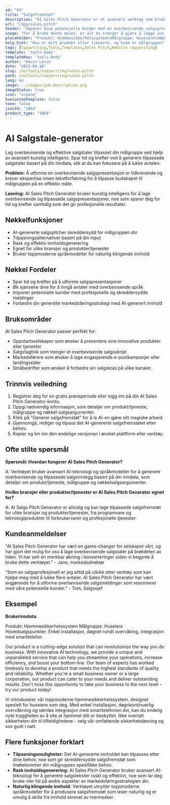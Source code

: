 ```yaml
---
id: "64"
title: "Salgsfremstøt"
description: "AI Sales Pitch Generator er et avansert verktøy som bruker kunstig intelligens for å hjelpe deg med å lage overbevisende og effektive salgstaler skreddersydd til målgruppen din. Verktøyet sparer tid og krefter ved å generere tilpassede salgstaler basert på inndataene dine, slik at du kan fokusere på å avslutte salget."
url: "/app/sales-pitch"
header: "Imponer dine potensielle kunder med en overbevisende salgspresentasjon laget av AI."
usage: "For å bruke denne malen, er alt du trenger å gjøre å legge inn ditt produkt eller tjeneste, målgruppe og viktige salgsargumenter. AI-salgsfremmingsgeneratoren vil deretter lage en tilpasset, overbevisende og effektiv salgspitch basert på informasjonen du oppgir."
placeholder: "Produkt: Hjemmesikkerhetssystem\nMålgruppe: Huseiere\nNøkkel-salgsargumenter: Enkel installasjon, 24/7 overvåking, integrasjon med smarttelefon"
help_hint: "Hva er ditt produkt eller tjeneste, og hvem er målgruppen? Gi noen nøkkel-salgsargumenter, så vil vi lage et overbevisende salgsfremstøt skreddersydd for din målgruppe."
tags: [Copywriting,Tools,Templates,Sales Pitch,Website copywriting]
template: 'tools-body'
templateKey: 'tools-body'
author: 'Kevin Levin'
date: "2023-04-18"
slug: /no/tools/copywriting/sales-pitch
path: /no/tools/copywriting/sales-pitch
lang: no
image: ../images/job-description.png
imageStatus: true
icon: "vrpano"
hasCustomTemplate: false
tone: false
jsonId: "1064"
product_type: "1064"
---
```

# AI Salgstale-generator

Lag overbevisende og effektive salgstaler tilpasset din målgruppe ved hjelp av avansert kunstig intelligens. Spar tid og krefter ved å generere tilpassede salgstaler basert på din inndata, slik at du kan fokusere på å lukke avtalen.

**Problem:** Å utforme en overbevisende salgspresentasjon er tidkrevende og krever ekspertise innen tekstforfatning for å tilpasse budskapet til målgruppen på en effektiv måte.

**Løsning:** AI Sales Pitch Generator bruker kunstig intelligens for å lage overbevisende og tilpassede salgspresentasjoner, noe som sparer deg for tid og krefter samtidig som det gir profesjonelle resultater.

## Nøkkelfunksjoner

- AI-genererte salgspitcher skreddersydd for målgruppen din
- Tilpasningsalternativer basert på din input
- Rask og effektiv innholdsgenerering
- Egnet for ulike bransjer og produkter/tjenester
- Bruker toppmoderne språkmodeller for naturlig klingende innhold

## Nøkkel Fordeler

- Spar tid og krefter på å utforme salgspresentasjoner
- Øk sjansene dine for å inngå avtaler med overbevisende språk
- Imponer potensielle kunder med profesjonelle og skreddersydde meldinger
- Forbedre din generelle markedsføringsstrategi med AI-generert innhold

## Bruksområder

AI Sales Pitch Generator passer perfekt for:
- Oppstartsselskaper som ønsker å presentere sine innovative produkter eller tjenester
- Salgsfagfolk som trenger et overbevisende salgsskript
- Markedsførere som ønsker å lage engasjerende e-postkampanjer eller landingssider
- Småbedrifter som ønsker å forbedre sin salgskopi på ulike kanaler.

## Trinnvis veiledning

1. Registrer deg for en gratis prøveperiode eller logg inn på din AI Sales Pitch Generator-konto.
2. Oppgi nødvendig informasjon, som detaljer om produkt/tjeneste, målgruppe og nøkkel-salgsargumenter.
3. Klikk på "Generer salgsfremstøt" for å la AI-en gjøre sitt magiske arbeid.
4. Gjennomgå, rediger og tilpass det AI-genererte salgsfremstøtet etter behov.
5. Kopier og lim inn den endelige versjonen i ønsket plattform eller verktøy.

## Ofte stilte spørsmål

**Spørsmål: Hvordan fungerer AI Sales Pitch Generator?**

A: Verktøyet bruker avansert AI-teknologi og språkmodeller for å generere overbevisende og tilpassede salgsinnlegg basert på din inndata, som detaljer om produkt/tjeneste, målgruppe og nøkkelsalgsargumenter.

**Hvilke bransjer eller produkter/tjenester er AI Sales Pitch Generator egnet for?**

A: AI Salgs Pitch Generator er allsidig og kan lage tilpassede salgsfremstøt for ulike bransjer og produkter/tjenester, fra programvare og teknologiprodukter til forbrukervarer og profesjonelle tjenester.

## Kundeanmeldelser

"AI Sales Pitch Generator har vært en game-changer for selskapet vårt, og har gjort det mulig for oss å lage overbevisende salgstaler på brøkdelen av tiden. Vi har sett en merkbar økning i konverteringer siden vi begynte å bruke dette verktøyet." - Jane, markedsdirektør

"Som en salgsprofesjonell er jeg alltid på utkikk etter verktøy som kan hjelpe meg med å lukke flere avtaler. AI Sales Pitch Generator har vært avgjørende for å utforme overbevisende salgsmeldinger som resonnerer med våre potensielle kunder." - Tom, Salgssjef

## Eksempel

**Brukerinndata:**

Produkt: Hjemmesikkerhetssystem
Målgruppe: Huseiere
Hovedsalgspunkter: Enkel installasjon, døgnet rundt overvåking, integrasjon med smarttelefon

Our product is a cutting-edge solution that can revolutionize the way you do business. With innovative AI technology, we provide a unique and unparalleled service that can help you streamline your operations, increase efficiency, and boost your bottom line. Our team of experts has worked tirelessly to develop a product that meets the highest standards of quality and reliability. Whether you're a small business owner or a large corporation, our product can cater to your needs and deliver outstanding results. Don't miss this opportunity to take your business to the next level - try our product today!

Vi introduserer vår toppmoderne hjemmesikkerhetssystem, designet spesielt for huseiere som deg. Med enkel installasjon, døgnkontinuerlig overvåkning og sømløs integrasjon med smarttelefonen din, kan du endelig nyte tryggheten av å vite at hjemmet ditt er beskyttet. Ikke overlatt sikkerheten din til tilfeldighetene - velg vår omfattende sikkerhetsløsning og sov godt i natt.

## Flere funksjoner forklart

- **Tilpasningsmuligheter:** Det AI-genererte innholdet kan tilpasses etter dine behov, noe som gir skreddersydde salgsfremstøt som imøtekommer din målgruppes spesifikke behov.
- **Rask innholdsgenerering:** AI Sales Pitch Generator bruker avansert AI-teknologi for å generere salgstekster raskt og effektivt, noe som lar deg bruke mer tid på andre aspekter av markedsføringsstrategien din.
- **Naturlig klingende innhold:** Verktøyet utnytter toppmoderne språkmodeller for å produsere salgsfremstøt som leser naturlig og er umulig å skille fra innhold skrevet av mennesker.
